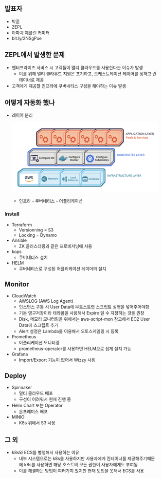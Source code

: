 ## 발표자

* 박훈
* ZEPL
* 아파치 제플린 커미터
* bit.ly/2NSgPue



## ZEPL에서 발생한 문제

* 엔터프라이즈 서비스 시 고객들이 멀티 클라우드를 사용한다는 이슈가 발생
  * 이를 위해 멀티 클라우드 지원은 포기하고, 오케스트레이션 레이어를 정하고 컨테이너로 제공
* 고객에게 제공할 인프라에 쿠버네티스 구성을 해야하는 이슈 발생



## 어떻게 자동화 했나

* 레이어 분리

  ![](images/zepl_1.png)

  * 인프라 - 쿠버네티스 - 어플리케이션



### Install

* Terraform
  * Versionning = S3
  * Locking = Dynamo
* Ansible
  * ZK 클러스터링과 같은 프로비저닝에 사용
* kops
  * 쿠버네티스 설치
* HELM
  * 쿠버네티스로 구성된 어플리케이션 레이어의 설치



## Monitor

* CloudWatch
  * AWSLOG (AWS Log Agent)
  * 인스턴스 구동 시 User Data에 부트스트랩 스크립트 실행을 넣어주어야함
  * 기본 영구저장이라 테라폼을 사용해서 Expire 일 수 지정하는 것을 권장
  * Disk, 메모리 모니터링을 위해서는 aws-script-mon 참고해서 EC2 User Data에 스크립트 추가
  * Alert 설정은 Lambda를 이용해서 오토스케일링 시 등록
* Prometheus
  * 어플리케이션 모니터링
  * prometheus-operator를 사용하면 HELM으로 쉽게 설치 가능
* Grafana
  * Import/Export 기능이 없어서 Wizzy 사용



## Deploy

* Spinnaker
  * 멀티 클라우드 배포
  * 구성이 어려워서 현재 진행 중
* Helm Chart 또는 Operator
  * 온프레미스 배포
* MINIO
  * K8s 위에서 S3 사용



## 그 외

* k8s와 ECS를 병행해서 사용하는 이유
  * 내부 시스템으로는 k8s를 사용하지만 사용자에게 컨테이너를 제공해주기때문에 k8s를 사용하면 해당 호스트의 모든 권한이 사용자에게도 부여됨
  * 이를 해결하는 방법이 여러가지 있지만 현재 도입을 못해서 ECS를 사용